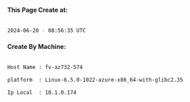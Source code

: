 
   
#### This Page Create at:

```bash

2024-06-20 - 08:56:35 UTC

```

#### Create By Machine:

```bash

Host Name : fv-az732-574

platform  : Linux-6.5.0-1022-azure-x86_64-with-glibc2.35

Ip Local  : 10.1.0.174

```

